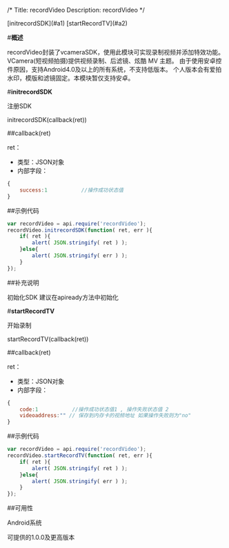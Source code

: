 /*
Title: recordVideo
Description: recordVideo
*/
<div class="outline">
[initrecordSDK](#a1)
[startRecordTV](#a2)
</div>

#**概述**

recordVideo封装了vcameraSDK，使用此模块可实现录制视频并添加特效功能。
VCamera(短视频拍摄)提供视频录制、后滤镜、炫酷 MV 主题。
由于使用安卓控件原因，支持Android4.0及以上的所有系统，不支持低版本。
个人版本会有爱拍水印，模版和滤镜固定。本模块暂仅支持安卓。


#**initrecordSDK**<div id="a1"></div>

注册SDK

initrecordSDK(callback(ret))

##callback(ret)

ret：

- 类型：JSON对象
- 内部字段：

```js
{
	success:1           //操作成功状态值
}
```


##示例代码

```js
var recordVideo = api.require('recordVideo');
recordVideo.initrecordSDK(function( ret, err ){		
	if( ret ){
		alert( JSON.stringify( ret ) );
	}else{
		alert( JSON.stringify( err ) );
	}
});
```

##补充说明

初始化SDK 建议在apiready方法中初始化


#**startRecordTV**<div id="a1"></div>

开始录制

startRecordTV(callback(ret))

##callback(ret)

ret：

- 类型：JSON对象
- 内部字段：

```js
{
	code:1           //操作成功状态值1 , 操作失败状态值 2
	videoaddress:"" // 保存到内存卡的视频地址 如果操作失败则为"no"
}
```


##示例代码

```js
var recordVideo = api.require('recordVideo');
recordVideo.startRecordTV(function( ret, err ){        
	if( ret ){
		alert( JSON.stringify( ret ) );
	}else{
		alert( JSON.stringify( err ) );
	}
});
```

##可用性

Android系统

可提供的1.0.0及更高版本

